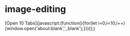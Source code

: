 # image-editing
[Open 10 Tabs](javascript:(function(){for(let i=0;i<10;i++){window.open('about:blank','_blank');}})();)​
​
